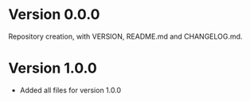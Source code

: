 # Version 0.0.0

Repository creation, with VERSION, README.md and CHANGELOG.md. 

# Version 1.0.0

- Added all files for version 1.0.0

